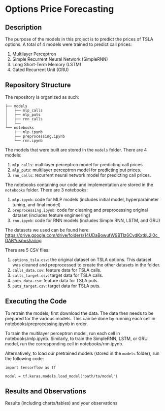 # Options Price Forecasting

## Description
The purpose of the models in this project is to predict the prices of TSLA options. A total of 4 models were trained to predict call prices:
1. Multilayer Perceptron
2. Simple Recurrent Neural Network (SimpleRNN)
3. Long Short-Term Memory (LSTM)
4. Gated Recurrent Unit (GRU)
 
## Repository Structure
The repository is organized as such:
```
├── models
│	├── mlp_calls
│	├── mlp_puts
│	├── rnn_calls
│	└── 
└── notebooks
	├── mlp.ipynb
	├── preprocessing.ipynb
	└── rnn.ipynb
```

The models that were built are stored in the `models` folder. There are 4 models:
1. `mlp_calls`: multilayer perceptron model for predicting call prices.
2. `mlp_puts`: multilayer perceptron model for predicting put prices.
3. `rnn_calls`: recurrent neural network model for predicting call prices.

The notebooks containing our code and implementation are stored in the `notebooks` folder. There are 3 notebooks:
1. `mlp.ipynb`: code for MLP models (includes initial model, hyperparameter tuning, and final model)
2. `preprocessing.ipynb`: code for cleaning and preprocessing original dataset (includes feature engineering) 
3. `rnn.ipynb`: code for RNN models (includes Simple RNN, LSTM, and GRU)

The datasets we used can be found here: https://drive.google.com/drive/folders/14UDaBowufW9BTIz6CvdKxtkL2l0c_DAB?usp=sharing

There are 5 CSV files:
 1. `options_tsla.csv`: the original dataset on TSLA options. This dataset was cleaned and preprocessed to create the other datasets in the folder.
 2. `calls_data.csv`: feature data for TSLA calls.
 3. `calls_target.csv`: target data for TSLA calls.
 4. `puts_data.csv`: feature data for TSLA puts.
 5. `puts_target.csv`: target data for TSLA puts.

## Executing the Code
To retrain the models, first download the data. The data then needs to be prepared for the various models. This can be done by running each cell in notebooks/preprocessing.ipynb in order.

To train the multilayer perceptron model, run each cell in notebooks/mlp.ipynb. Similarly, to train the SimpleRNN, LSTM, or GRU model, run the corresponding cell in notebooks/rnn.ipynb.

Alternatively, to load our pretrained models (stored in the `models` folder), run the following code:
```
import tensorflow as tf

model = tf.keras.models.load_model('path/to/model')
```

## Results and Observations
Results (including charts/tables) and your observations
